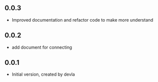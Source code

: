 ## 0.0.3
- Improved documentation and refactor code to make more understand
## 0.0.2
- add document for connecting 
## 0.0.1
* Initial version, created by devla